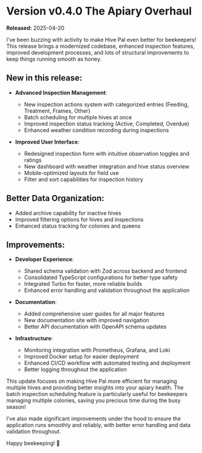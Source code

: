 # Version  v0.4.0 The Apiary Overhaul
**Released:** 2025-04-20

I've been buzzing with activity to make Hive Pal even better for beekeepers! This release brings a modernized codebase, enhanced inspection features, improved development processes, and lots of structural improvements to keep things running smooth as honey.

## New in this release:

- **Advanced Inspection Management**:
    - New inspection actions system with categorized entries (Feeding, Treatment, Frames, Other)
    - Batch scheduling for multiple hives at once
    - Improved inspection status tracking (Active, Completed, Overdue)
    - Enhanced weather condition recording during inspections

- **Improved User Interface**:
    - Redesigned inspection form with intuitive observation toggles and ratings
    - New dashboard with weather integration and hive status overview
    - Mobile-optimized layouts for field use
    - Filter and sort capabilities for inspection history

## **Better Data Organization**:
- Added archive capability for inactive hives
- Improved filtering options for hives and inspections
- Enhanced status tracking for colonies and queens

## Improvements:
- **Developer Experience**:
    - Shared schema validation with Zod across backend and frontend
    - Consolidated TypeScript configurations for better type safety
    - Integrated Turbo for faster, more reliable builds
    - Enhanced error handling and validation throughout the application

- **Documentation**:
    - Added comprehensive user guides for all major features
    - New documentation site with improved navigation
    - Better API documentation with OpenAPI schema updates

- **Infrastructure**:
    - Monitoring integration with Prometheus, Grafana, and Loki
    - Improved Docker setup for easier deployment
    - Enhanced CI/CD workflow with automated testing and deployment
    - Better logging throughout the application

This update focuses on making Hive Pal more efficient for managing multiple hives and providing better insights into your apiary health. The batch inspection scheduling feature is particularly useful for beekeepers managing multiple colonies, saving you precious time during the busy season!

I've also made significant improvements under the hood to ensure the application runs smoothly and reliably, with better error handling and data validation throughout.

Happy beekeeping! 🍯
